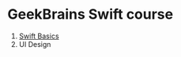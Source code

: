 # GeekBrains Swift course
1. [Swift Basics](https://github.com/yggene/geekbrains/tree/main/01_Swift_Basics)
2. UI Design
